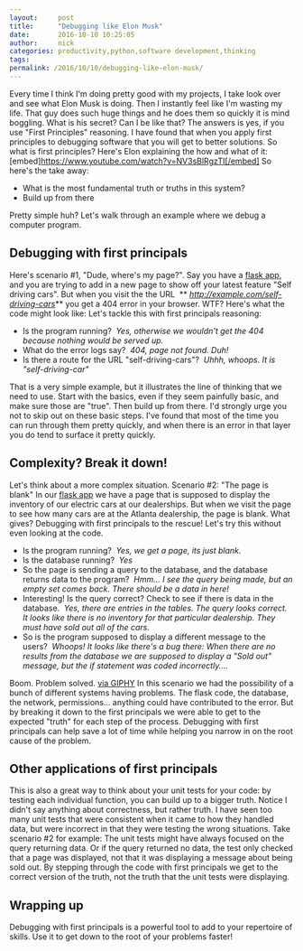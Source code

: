 ```yaml
---
layout:     post
title:      "Debugging like Elon Musk"
date:       2016-10-10 10:25:05
author:     nick
categories: productivity,python,software development,thinking
tags:  
permalink: /2016/10/10/debugging-like-elon-musk/
---
```

Every time I think I'm doing pretty good with my projects, I take look over and see what Elon Musk is doing. Then I instantly feel like I'm wasting my life. That guy does such huge things and he does them so quickly it is mind boggling. What is his secret? Can I be like that? The answers is yes, if you use "First Principles" reasoning. I have found that when you apply first principles to debugging software that you will get to better solutions. So what is first principles? Here's Elon explaining the how and what of it: [embed]https://www.youtube.com/watch?v=NV3sBlRgzTI[/embed] So here's the take away: 

  * What is the most fundamental truth or truths in this system?
  * Build up from there

Pretty simple huh? Let's walk through an example where we debug a computer program. 

## Debugging with first principals

Here's scenario #1, "Dude, where's my page?". Say you have a [flask app](http://flask.pocoo.org/), and you are trying to add in a new page to show off your latest feature "Self driving cars". But when you visit the the URL  ** _http://example.com/self-driving-cars_** you get a 404 error in your browser. WTF? Here's what the code might look like:  Let's tackle this with first principals reasoning: 

  * Is the program running?  _Yes, otherwise we wouldn't get the 404 because nothing would be served up._
  * What do the error logs say?  _404, page not found. Duh!_
  * Is there a route for the URL "self-driving-cars"?  _Uhhh, whoops. It is "self-driving-car"_

That is a very simple example, but it illustrates the line of thinking that we need to use. Start with the basics, even if they seem painfully basic, and make sure those are "true". Then build up from there. I'd strongly urge you not to skip out on these basic steps. I've found that most of the time you can run through them pretty quickly, and when there is an error in that layer you do tend to surface it pretty quickly. 

## Complexity? Break it down!

Let's think about a more complex situation. Scenario #2: "The page is blank" In our [flask app](http://flask.pocoo.org/) we have a page that is supposed to display the inventory of our electric cars at our dealerships. But when we visit the page to see how many cars are at the Atlanta dealership, the page is blank. What gives? Debugging with first principals to the rescue! Let's try this without even looking at the code. 

  * Is the program running?  _Yes, we get a page, its just blank._
  * Is the database running?  _Yes_
  * So the page is sending a query to the database, and the database returns data to the program?  _Hmm... I see the query being made, but an empty set comes back. There should be a data in here!_
  * Interesting! Is the query correct? Check to see if there is data in the database.  _Yes, there are entries in the tables. The query looks correct. It looks like there is no inventory for that particular dealership. They must have sold out all of the cars._
  * So is the program supposed to display a different message to the users?  _Whoops! It looks like there's a bug there: When there are no results from the database we are supposed to display a "Sold out" message, but the if statement was coded incorrectly...._

Boom. Problem solved.  [via GIPHY](https://giphy.com/gifs/mQG644PY8O7rG) In this scenario we had the possibility of a bunch of different systems having problems. The flask code, the database, the network, permissions... anything could have contributed to the error. But by breaking it down to the first principals we were able to get to the expected "truth" for each step of the process. Debugging with first principals can help save a lot of time while helping you narrow in on the root cause of the problem. 

## Other applications of first principals

This is also a great way to think about your unit tests for your code: by testing each individual function, you can build up to a bigger truth. Notice I didn't say anything about correctness, but rather truth. I have seen too many unit tests that were consistent when it came to how they handled data, but were incorrect in that they were testing the wrong situations. Take scenario #2 for example: The unit tests might have always focused on the query returning data. Or if the query returned no data, the test only checked that a page was displayed, not that it was displaying a message about being sold out. By stepping through the code with first principals we get to the correct version of the truth, not the truth that the unit tests were displaying. 

## Wrapping up

Debugging with first principals is a powerful tool to add to your repertoire of skills. Use it to get down to the root of your problems faster!
